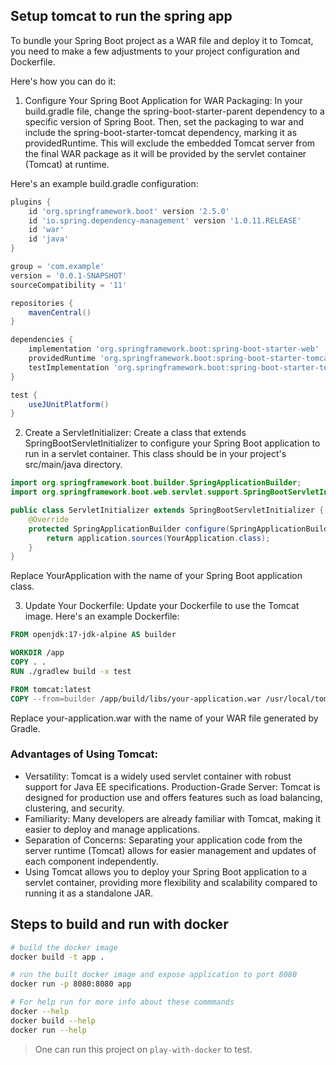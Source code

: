 ## Setup tomcat to run the spring app

To bundle your Spring Boot project as a WAR file and deploy it to Tomcat, you need to make a few adjustments to your project configuration and Dockerfile.

Here's how you can do it:

1. Configure Your Spring Boot Application for WAR Packaging:
In your build.gradle file, change the spring-boot-starter-parent dependency to a specific version of Spring Boot. Then, set the packaging to war and include the spring-boot-starter-tomcat dependency, marking it as providedRuntime. This will exclude the embedded Tomcat server from the final WAR package as it will be provided by the servlet container (Tomcat) at runtime.

Here's an example build.gradle configuration:

```gradle
plugins {
    id 'org.springframework.boot' version '2.5.0'
    id 'io.spring.dependency-management' version '1.0.11.RELEASE'
    id 'war'
    id 'java'
}

group = 'com.example'
version = '0.0.1-SNAPSHOT'
sourceCompatibility = '11'

repositories {
    mavenCentral()
}

dependencies {
    implementation 'org.springframework.boot:spring-boot-starter-web'
    providedRuntime 'org.springframework.boot:spring-boot-starter-tomcat'
    testImplementation 'org.springframework.boot:spring-boot-starter-test'
}

test {
    useJUnitPlatform()
}
```

2. Create a ServletInitializer:
Create a class that extends SpringBootServletInitializer to configure your Spring Boot application to run in a servlet container. This class should be in your project's src/main/java directory.

```java
import org.springframework.boot.builder.SpringApplicationBuilder;
import org.springframework.boot.web.servlet.support.SpringBootServletInitializer;

public class ServletInitializer extends SpringBootServletInitializer {
    @Override
    protected SpringApplicationBuilder configure(SpringApplicationBuilder application) {
        return application.sources(YourApplication.class);
    }
}
```
Replace YourApplication with the name of your Spring Boot application class.


3. Update Your Dockerfile:
Update your Dockerfile to use the Tomcat image. Here's an example Dockerfile:

```Dockerfile
FROM openjdk:17-jdk-alpine AS builder

WORKDIR /app
COPY . .
RUN ./gradlew build -x test

FROM tomcat:latest
COPY --from=builder /app/build/libs/your-application.war /usr/local/tomcat/webapps/
```

Replace your-application.war with the name of your WAR file generated by Gradle.

### Advantages of Using Tomcat:

- Versatility: Tomcat is a widely used servlet container with robust support for Java EE specifications.
Production-Grade Server: Tomcat is designed for production use and offers features such as load balancing, clustering, and security.
- Familiarity: Many developers are already familiar with Tomcat, making it easier to deploy and manage applications.
- Separation of Concerns: Separating your application code from the server runtime (Tomcat) allows for easier management and updates of each component independently.
- Using Tomcat allows you to deploy your Spring Boot application to a servlet container, providing more flexibility and scalability compared to running it as a standalone JAR.



## Steps to build and run with docker

```bash
# build the docker image
docker build -t app .

# run the built docker image and expose application to port 8080
docker run -p 8080:8080 app

# For help run for more info about these commmands
docker --help
docker build --help
docker run --help
```

> One can run this project on `play-with-docker` to test.
